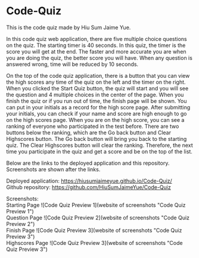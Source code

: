 # Code-Quiz
This is the code quiz made by Hiu Sum Jaime Yue.    

In this code quiz web application, there are five multiple choice questions on the quiz. The starting timer is 40 seconds. In this quiz, the timer is the score you will get at the end. The faster and more accurate you are when you are doing the quiz, the better score you will have. When any question is answered wrong, time will be reduced by 10 seconds.     

On the top of the code quiz application, there is a button that you can view the high scores any time of the quiz on the left and the timer on the right.           
When you clicked the Start Quiz button, the quiz will start and you will see the question and 4 multiple choices in the center of the page. When you finish the quiz or if you run out of time, the finish  page will be shown. You can put in your initials as a record for the high score page. After submitting your initials, you can check if your name and score are high enough to go on the high scores page.
When you are on the high score, you can see a ranking of everyone who participated in the test before. There are two buttons below the ranking, which are the Go back button and Clear Highscores button. The Go back button will bring you back to the starting quiz. The Clear Highscores button will clear the ranking. Therefore, the next time you participate in the quiz and get a score and be on the top of the list.          

Below are the links to the deployed application and this repository. Screenshots are shown after the links.

Deployed application: https://hiusumjaimeyue.github.io/Code-Quiz/        
Github repository: https://github.com/HiuSumJaimeYue/Code-Quiz          

Screenshots:     
Starting Page
![Code Quiz Preview 1](website of screenshots "Code Quiz Preview 1")           
Question Page
![Code Quiz Preview 2](website of screenshots "Code Quiz Preview 2")      
Finish Page
![Code Quiz Preview 3](website of screenshots "Code Quiz Preview 3")      
Highscores Page
![Code Quiz Preview 3](website of screenshots "Code Quiz Preview 3")      
